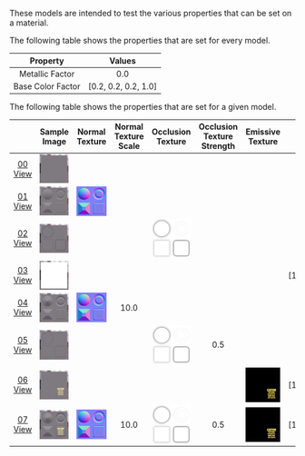 These models are intended to test the various properties that can be set on a material.  

The following table shows the properties that are set for every model.  

| Property | **Values** |
| :---: | :---: |
| Metallic Factor | 0.0 |
| Base Color Factor | [0.2,&nbsp;0.2,&nbsp;0.2,&nbsp;1.0] |

 
The following table shows the properties that are set for a given model.  

|   | Sample Image | Normal Texture | Normal Texture Scale | Occlusion Texture | Occlusion Texture Strength | Emissive Texture | Emissive Factor |
| :---: | :---: | :---: | :---: | :---: | :---: | :---: | :---: |
| [00](Material_00.gltf)<br>[View](https://bghgary.github.io/glTF-Assets-Viewer/?folder=2&model=0) | [<img src="Thumbnails/Material_00.png" align="middle">](SampleImages/Material_00.png) |   |   |   |   |   |   |
| [01](Material_01.gltf)<br>[View](https://bghgary.github.io/glTF-Assets-Viewer/?folder=2&model=1) | [<img src="Thumbnails/Material_01.png" align="middle">](SampleImages/Material_01.png) | [<img src="Thumbnails/Normal_Plane.png" align="middle">](Textures/Normal_Plane.png) |   |   |   |   |   |
| [02](Material_02.gltf)<br>[View](https://bghgary.github.io/glTF-Assets-Viewer/?folder=2&model=2) | [<img src="Thumbnails/Material_02.png" align="middle">](SampleImages/Material_02.png) |   |   | [<img src="Thumbnails/Occlusion_Plane.png" align="middle">](Textures/Occlusion_Plane.png) |   |   |   |
| [03](Material_03.gltf)<br>[View](https://bghgary.github.io/glTF-Assets-Viewer/?folder=2&model=3) | [<img src="Thumbnails/Material_03.png" align="middle">](SampleImages/Material_03.png) |   |   |   |   |   | [1.0,&nbsp;1.0,&nbsp;1.0] |
| [04](Material_04.gltf)<br>[View](https://bghgary.github.io/glTF-Assets-Viewer/?folder=2&model=4) | [<img src="Thumbnails/Material_04.png" align="middle">](SampleImages/Material_04.png) | [<img src="Thumbnails/Normal_Plane.png" align="middle">](Textures/Normal_Plane.png) | 10.0 |   |   |   |   |
| [05](Material_05.gltf)<br>[View](https://bghgary.github.io/glTF-Assets-Viewer/?folder=2&model=5) | [<img src="Thumbnails/Material_05.png" align="middle">](SampleImages/Material_05.png) |   |   | [<img src="Thumbnails/Occlusion_Plane.png" align="middle">](Textures/Occlusion_Plane.png) | 0.5 |   |   |
| [06](Material_06.gltf)<br>[View](https://bghgary.github.io/glTF-Assets-Viewer/?folder=2&model=6) | [<img src="Thumbnails/Material_06.png" align="middle">](SampleImages/Material_06.png) |   |   |   |   | [<img src="Thumbnails/Emissive_Plane.png" align="middle">](Textures/Emissive_Plane.png) | [1.0,&nbsp;1.0,&nbsp;1.0] |
| [07](Material_07.gltf)<br>[View](https://bghgary.github.io/glTF-Assets-Viewer/?folder=2&model=7) | [<img src="Thumbnails/Material_07.png" align="middle">](SampleImages/Material_07.png) | [<img src="Thumbnails/Normal_Plane.png" align="middle">](Textures/Normal_Plane.png) | 10.0 | [<img src="Thumbnails/Occlusion_Plane.png" align="middle">](Textures/Occlusion_Plane.png) | 0.5 | [<img src="Thumbnails/Emissive_Plane.png" align="middle">](Textures/Emissive_Plane.png) | [1.0,&nbsp;1.0,&nbsp;1.0] |
 

